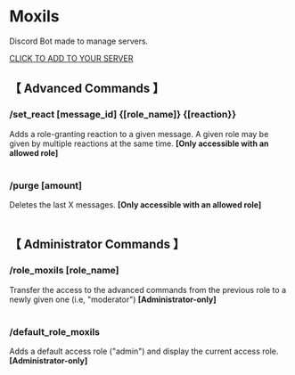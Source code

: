 # **Moxils**


Discord Bot made to manage servers.

[CLICK TO ADD TO YOUR SERVER](https://discord.com/oauth2/authorize?client_id=1307728119397879912)

## 【 Advanced Commands 】

### /set_react [message_id] {[role_name]} {[reaction}}
Adds a role-granting reaction to a given message.
A given role may be given by multiple reactions at the same time. 
**[Only accessible with an allowed role]**
</br></br>
### /purge [amount]
Deletes the last X messages.
**[Only accessible with an allowed role]**
</br></br>

## 【 Administrator Commands 】


### /role_moxils [role_name]
Transfer the access to the advanced commands from the previous role to a newly given one (i.e, "moderator")
**[Administrator-only]**
</br></br>
### /default_role_moxils
Adds a default access role ("admin") and display the current access role.
**[Administrator-only]**
